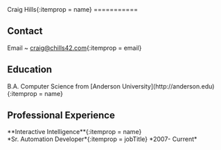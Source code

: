 <div itemscope itemtype="http://schema.org/Person">
Craig Hills{:itemprop = name}
===========

Contact
-----------

Email
  ~ craig@chills42.com{:itemprop = email}
  
Education
-----------
<div itemprop="alumniOf" itemscope itemtype="http://www.schema.org/CollegeOrUniversity">
B.A. Computer Science from [Anderson University](http://anderson.edu){:itemprop = name}
</div>

Professional Experience
------------------------

<div itemprop="worksFor" itemscope itemType="http://schema.org/Corporation">
**Interactive Intelligence**{:itemprop = name}
</div>
*Sr. Automation Developer*{:itemprop = jobTitle} *2007- Current*

</div>